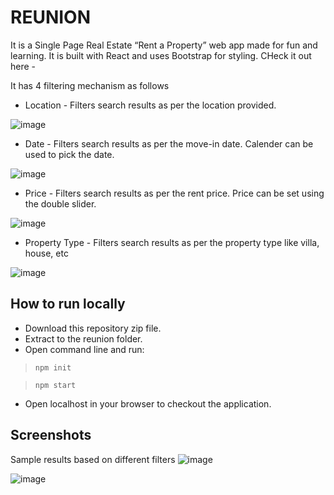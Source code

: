 # REUNION
It is a Single Page Real Estate “Rent a Property” web app made for fun and learning.
It is built with React and uses Bootstrap for styling.
CHeck it out here - 

It has 4 filtering mechanism as follows

- Location - Filters search results as per the location provided.

![image](https://user-images.githubusercontent.com/101580513/182015857-48569c7a-9e1e-4683-9d9e-7f2f8d38d872.png)


- Date - Filters search results as per the move-in date. Calender can be used to pick the date.

![image](https://user-images.githubusercontent.com/101580513/182015993-314dc47d-d2d8-4b73-b772-3d07c4ddcee1.png)

- Price - Filters search results as per the rent price. Price can be set using the double slider.

![image](https://user-images.githubusercontent.com/101580513/182015909-3a0f4f60-a33a-464b-ad9a-209a96ff8440.png)

- Property Type - Filters search results as per the property type like villa, house, etc

![image](https://user-images.githubusercontent.com/101580513/182015926-69954900-14c5-4a53-9ef1-9c8016899dc0.png)

## How to run locally
- Download this repository zip file.
- Extract to the reunion folder.
- Open command line and run:
> `npm init`

> `npm start`
- Open localhost in your browser to checkout the application.

## Screenshots
Sample results based on different filters
![image](https://user-images.githubusercontent.com/101580513/182017396-9413c2f0-1891-4252-831f-36dbd38b4d2b.png)


![image](https://user-images.githubusercontent.com/101580513/182016894-bd4b6607-0846-4ee4-80cf-eb9a5ec15c1b.png)


